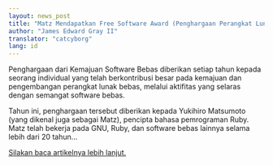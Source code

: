 ```yaml
---
layout: news_post
title: "Matz Mendapatkan Free Software Award (Penghargaan Perangkat Lunak Bebas) 2011 dari FSF"
author: "James Edward Gray II"
translator: "catcyborg"
lang: id
---
```


Penghargaan dari Kemajuan Software Bebas diberikan setiap tahun kepada
seorang individual yang telah berkontribusi besar pada kemajuan dan
pengembangan perangkat lunak bebas, melalui aktifitas yang selaras dengan
semangat software bebas.

Tahun ini, penghargaan tersebut diberikan kepada Yukihiro Matsumoto
(yang dikenal juga sebagai Matz), pencipta bahasa pemrograman Ruby.
Matz telah bekerja pada GNU, Ruby, dan software bebas lainnya selama
lebih dari 20 tahun…

[Silakan baca artikelnya lebih lanjut.][1]



[1]: https://www.fsf.org/news/2011-free-software-awards-announced
